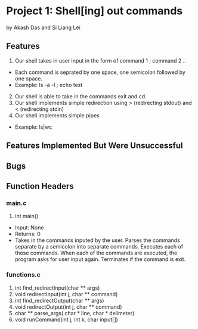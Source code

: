 # Project 1: Shell[ing] out commands
by Akash Das and Si Liang Lei
## Features
1. Our shell takes in user input in the form of command 1 ; command 2 ..
  - Each command is seprated by one space, one semicolon followed by one space.
  - Example: ls -a -l ; echo test
2. Our shell is able to take in the commands exit and cd.
3. Our shell implements simple redirection using > (redirecting stdout) and < (redirecting stdin)
4. Our shell implements simple pipes
- Example: ls|wc

## Features Implemented But Were Unsuccessful

## Bugs

## Function Headers
### main.c
1. int main()
- Input: None
- Returns: 0
- Takes in the commands inputed by the user. Parses the commands separate by a semicolon into separate commands. Executes each of those commands. When each of the commands are executed, the program asks for user input again. Terminates if the command is exit.

### functions.c

1. int find_redirectInput(char ** args)
2. void redirectInput(int j, char ** command)
3. int find_redirectOutput(char ** args)
4. void redirectOutput(int j, char ** command)
5. char ** parse_args( char * line, char * delimeter)
6. void runCommand(int j, int k, char input[])
